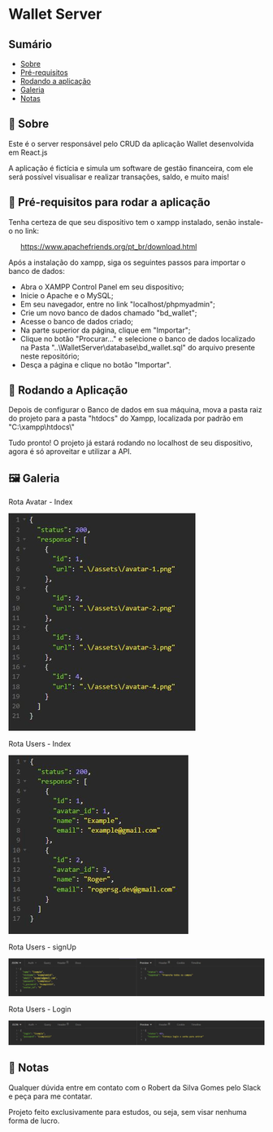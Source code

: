 <h1>Wallet Server</h1>

  <h2>Sumário</h2>
    <ul>
      <li><a href="#sobre">Sobre</a></li>
      <li><a href="#requisitos">Pré-requisitos</a></li>
      <li><a href="#instalacao">Rodando a aplicação</a></li>
      <li><a href="#galeria">Galeria</a></li>
      <li><a href="#nota">Notas</a></li>
    </ul>
    
  <h2 id='sobre'>💬 Sobre</h2>
  <p>Este é o server responsável pelo CRUD da aplicação Wallet desenvolvida em React.js</p>
  <p>A aplicação é fictícia e simula um software de gestão financeira, com ele será possível visualisar e realizar transações, saldo, e muito mais!</p>
  
  <h2 id='requisitos'>🧩 Pré-requisitos para rodar a aplicação</h2>
  <p>Tenha certeza de que seu dispositivo tem o xampp instalado, senão instale-o no link:</p>
  <ul><a href="https://www.apachefriends.org/pt_br/download.html">https://www.apachefriends.org/pt_br/download.html</a></ul>
  <p>Após a instalação do xampp, siga os seguintes passos para importar o banco de dados:</p>
  <ul>
    <li>Abra o XAMPP Control Panel em seu dispositivo;</li>
    <li>Inicie o Apache e o MySQL;</li>
    <li>Em seu navegador, entre no link "localhost/phpmyadmin";</li>
    <li>Crie um novo banco de dados chamado "bd_wallet";</li>
    <li>Acesse o banco de dados criado;</li>
    <li>Na parte superior da página, clique em "Importar";</li>
    <li>Clique no botão "Procurar..." e selecione o banco de dados localizado na Pasta "..\WalletServer\database\bd_wallet.sql" do arquivo presente neste repositório;</li>
    <li>Desça a página e clique no botão "Importar".</li>
  </ul>
  
  <h2 id='instalacao'>🚀 Rodando a Aplicação</h2>
  
  <p>Depois de configurar o Banco de dados em sua máquina, mova a pasta raiz do projeto para a pasta "htdocs" do Xampp, localizada por padrão em "C:\xampp\htdocs\"</p>
  <p>Tudo pronto! O projeto já estará rodando no localhost de seu dispositivo, agora é só aproveitar e utilizar a API.</p>
  
  <h2 id='galeria'>🖼 Galeria</h2>
  <p>Rota Avatar - Index</p>
  <img src="./github/galeria1.JPG" alt="galeria1" />
  
  <p>Rota Users - Index</p>
  <img src="./github/galeria2.JPG" alt="galeria2" />
  
  <p>Rota Users - signUp</p>
  <img src="./github/galeria3.JPG" alt="galeria3" />
  
  <p>Rota Users - Login</p>
  <img src="./github/galeria4.JPG" alt="galeria4" />
  
  
  <h2 id='nota'>📃 Notas</h2>
  <p>Qualquer dúvida entre em contato com o Robert da Silva Gomes pelo Slack e peça para me contatar.</p>
  <p>Projeto feito exclusivamente para estudos, ou seja, sem visar nenhuma forma de lucro.</p>

